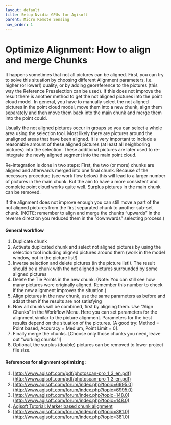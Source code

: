 ```yaml
---
layout: default
title: Setup Nvidia GPUs for Agisoft
parent: Micro Remote Sensing
nav_order: 1
---
```

#   Optimize Alignment: How to align and merge Chunks

It happens sometimes that not all pictures can be aligned. First, you can try to solve this situation by choosing different Alignment parameters, i.e. higher (or lower!) quality, or by adding georeference to the pictures (this way the Reference Preselection can be used). If this does not improve the result there is another method to get the not aligned pictures into the point cloud model. In general, you have to manually select the not aligned pictures in the point cloud model, move them into a new chunk, align them separately and then move them back into the main chunk and merge them into the point could.

Usually the not aligned pictures occur in groups so you can select a whole area using the selection tool. Most likely there are pictures around the unaligned areas that have been aligned. It is very important to include a reasonable amount of these aligned pictures (at least all neighboring pictures) into the selection. These additional pictures are later used to re-integrate the newly aligned segment into the main point cloud.

Re-integration is done in two steps: First, the two (or more) chunks are aligned and afterwards merged into one final chunk. Because of the necessary procedure (see work flow below) this will lead to a larger number of pictures in the main chunk. But the aim to have a more consistent and complete point cloud works quite well. Surplus pictures in the main chunk can be removed.

If the alignment does not improve enough you can still move a part of the not aligned pictures from the first separated chunk to another sub-set chunk. (NOTE: remember to align and merge the chunks “upwards” in the reverse direction you reduced them in the “downwards” selecting process.)


#### General workflow

 1.  Duplicate chunk
 2.  Activate duplicated chunk and select not aligned pictures by using the selection tool including aligned pictures around them (work in the model window, not in the picture list!)
 3.  Inverse selection and delete pictures (in the picture list!). The result should be a chunk with the not aligned pictures surrounded by some aligned pictures
 4.  Delete the Tie Points in the new chunk. (Note: You can still see how many pictures were originally aligned. Remember this number to check if the new alignment improves the situation.)
 5.  Align pictures in the new chunk, use the same parameters as before and adapt them if the results are not satisfying
 6.  Now all chunks will be combined, first by aligning them. Use “Align Chunks” in the Workflow Menu. Here you can set parameters for the alignment similar to the picture alignment. Parameters for the best results depend on the situation of the pictures. [A good try: Method = Point based, Accuracy = Medium, Point Limit = 0]. 
 7.  Finally merge the chunks. [Choose only those chunks you need, leave out “working chunks”!]
 8.  Optional, the surplus (double) pictures can be removed to lower project file size.

#### References for alignment optimizing:

 1.  [http://www.agisoft.com/pdf/photoscan-pro_1_3_en.pdf](http://www.agisoft.com/pdf/photoscan-pro_1_3_en.pdf)
 2.  [http://www.agisoft.com/forum/index.php?topic=6995.0](http://www.agisoft.com/forum/index.php?topic=6995.0)
 3.  [http://www.agisoft.com/forum/index.php?topic=148.0](http://www.agisoft.com/forum/index.php?topic=148.0)
 4.  [Agisoft Tutorial: Marker based chunk alignment](http://downloads.agisoft.ru/pdf/PS_1.0.0_Tutorial%20(Intermediate%20level)%20-%20Marker%20Based%20Chunk%20Alignment.pdf)
 5.  [http://www.agisoft.com/forum/index.php?topic=381.0](http://www.agisoft.com/forum/index.php?topic=381.0)



